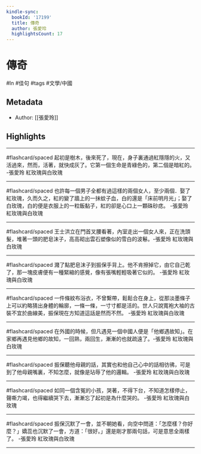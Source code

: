```yaml
---
kindle-sync:
  bookId: '17199'
  title: 傳奇
  author: 張愛玲
  highlightsCount: 17
---
```

# 傳奇
#ln #佳句 #tags #文學/中國 
## Metadata
* Author: [[張愛玲]]

## Highlights

---

#flashcard/spaced 
起初是樹木，後來死了，現在，身子裏通過紅隱隱的火，又活過來，然而，活著，就快成灰了。它第一個生命是青綠色的，第二個是暗紅的。 -張愛玲 紅玫瑰與白玫瑰 

---

#flashcard/spaced 
也許每一個男子全都有過這樣的兩個女人，至少兩個．娶了紅玫瑰，久而久之，紅的變了牆上的一抹蚊子血，白的還是「床前明月光」；娶了白玫瑰，白的便是衣服上的一粒飯黏子，紅的卻是心口上一顆硃砂痣。 -張愛玲 紅玫瑰與白玫瑰 

---

#flashcard/spaced 
王士洪立在門首叉腰看著，內室走出一個女人來，正在洗頭髮，堆著一頭的肥皂沫子，高高砌出雲石塑像似的雪白的波鬈。-張愛玲 紅玫瑰與白玫瑰 

---

#flashcard/spaced 
濺了點肥皂沫子到振保手背上。他不肯擦掉它，由它自己乾了，那一塊皮膚便有一種緊縮的感覺，像有張嘴輕輕吸著它似的。 -張愛玲 紅玫瑰與白玫瑰 

---

#flashcard/spaced 
一件條紋布浴衣，不曾繫帶，鬆鬆合在身上，從那淡墨條子上可以約略猜出身體的輪廓，一條一條，一寸寸都是活的。世人只說寬袍大袖的古裝不宜於曲線美，振保現在方知道這話是然而不然。 -張愛玲 紅玫瑰與白玫瑰 

---

#flashcard/spaced 
在外國的時候，但凡遇見一個中國人便是「他鄉遇故知」。在家鄉再遇見他鄉的故知，一回熟，兩回生，漸漸的也就疏遠了。-張愛玲 紅玫瑰與白玫瑰 

---

#flashcard/spaced 
振保聽他母親的話，其實也和他自己心中的話相彷彿，可是到了他母親嘴裏，不知怎麼，就像是玷辱了他的邏輯。 -張愛玲 紅玫瑰與白玫瑰 

---

#flashcard/spaced 
如同一個含冤的小孩，哭著，不得下台，不知道怎樣停止，聲嘶力竭，也得繼續哭下去，漸漸忘了起初是為什麼哭的。 -張愛玲 紅玫瑰與白玫瑰

---

#flashcard/spaced 
振保沉默了一會，並不朝她看，向空中問道：「怎麼樣？你好麼？」嬌蕊也沉默了一會，方道：「很好。」還是剛才那兩句話，可是意思全兩樣了。 -張愛玲 紅玫瑰與白玫瑰

---
